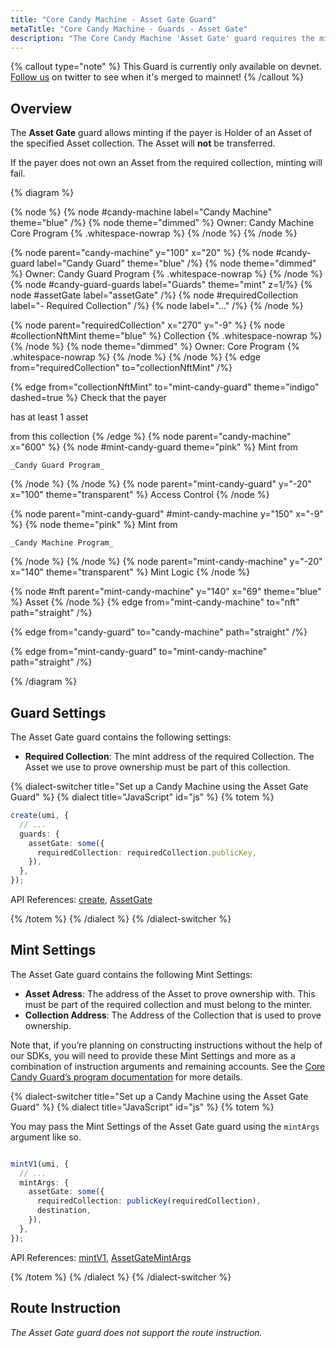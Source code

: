 ```yaml
---
title: "Core Candy Machine - Asset Gate Guard"
metaTitle: "Core Candy Machine - Guards - Asset Gate"
description: "The Core Candy Machine 'Asset Gate' guard requires the minting wallet to hold another Core Asset from a specific collection to allow the mint from the Core Candy Machine"
---
```


{% callout type="note" %}
This Guard is currently only available on devnet. [Follow us](https://x.com/metaplex) on twitter to see when it's merged to mainnet!
{% /callout %}

## Overview

The **Asset Gate** guard allows minting if the payer is Holder of an Asset of the specified Asset collection. The Asset will **not** be transferred.

If the payer does not own an Asset from the required collection, minting will fail.

{% diagram  %}

{% node %}
{% node #candy-machine label="Candy Machine" theme="blue" /%}
{% node theme="dimmed" %}
Owner: Candy Machine Core Program {% .whitespace-nowrap %}
{% /node %}
{% /node %}

{% node parent="candy-machine" y="100" x="20" %}
{% node #candy-guard label="Candy Guard" theme="blue" /%}
{% node theme="dimmed" %}
Owner: Candy Guard Program {% .whitespace-nowrap %}
{% /node %}
{% node #candy-guard-guards label="Guards" theme="mint" z=1/%}
{% node #assetGate label="assetGate" /%}
{% node #requiredCollection label="- Required Collection" /%}
{% node label="..." /%}
{% /node %}

{% node parent="requiredCollection" x="270" y="-9"  %}
{% node #collectionNftMint theme="blue" %}
Collection {% .whitespace-nowrap %}
{% /node %}
{% node theme="dimmed" %}
Owner: Core Program {% .whitespace-nowrap %}
{% /node %}
{% /node %}
{% edge from="requiredCollection" to="collectionNftMint" /%}


{% edge from="collectionNftMint" to="mint-candy-guard" theme="indigo" dashed=true %}
Check that the payer

has at least 1 asset

from this collection
{% /edge %}
{% node parent="candy-machine" x="600" %}
  {% node #mint-candy-guard theme="pink" %}
    Mint from

    _Candy Guard Program_
  {% /node %}
{% /node %}
{% node parent="mint-candy-guard" y="-20" x="100" theme="transparent" %}
  Access Control
{% /node %}

{% node parent="mint-candy-guard" #mint-candy-machine y="150" x="-9" %}
  {% node theme="pink" %}
    Mint from 
    
    _Candy Machine Program_
  {% /node %}
{% /node %}
{% node parent="mint-candy-machine" y="-20" x="140" theme="transparent" %}
  Mint Logic
{% /node %}

{% node #nft parent="mint-candy-machine" y="140" x="69" theme="blue" %}
  Asset
{% /node %}
{% edge from="mint-candy-machine" to="nft" path="straight" /%}

{% edge from="candy-guard" to="candy-machine" path="straight" /%}

{% edge from="mint-candy-guard" to="mint-candy-machine" path="straight" /%}

{% /diagram %}

## Guard Settings

The Asset Gate guard contains the following settings:

- **Required Collection**: The mint address of the required Collection. The Asset we use to prove ownership must be part of this collection.

{% dialect-switcher title="Set up a Candy Machine using the Asset Gate Guard" %}
{% dialect title="JavaScript" id="js" %}
{% totem %}

```ts
create(umi, {
  // ...
  guards: {
    assetGate: some({
      requiredCollection: requiredCollection.publicKey,
    }),
  },
});
```

API References: [create](https://mpl-core-candy-machine.typedoc.metaplex.com/functions/create.html), [AssetGate](https://mpl-core-candy-machine.typedoc.metaplex.com/types/AssetGate.html)

{% /totem %}
{% /dialect %}
{% /dialect-switcher %}

## Mint Settings

The Asset Gate guard contains the following Mint Settings:
- **Asset Adress**: The address of the Asset to prove ownership with. This must be part of the required collection and must belong to the minter.
- **Collection Address**: The Address of the Collection that is used to prove ownership.

Note that, if you’re planning on constructing instructions without the help of our SDKs, you will need to provide these Mint Settings and more as a combination of instruction arguments and remaining accounts. See the [Core Candy Guard’s program documentation](https://github.com/metaplex-foundation/mpl-core-candy-machine/tree/main/programs/candy-guard#assetgate) for more details.

{% dialect-switcher title="Set up a Candy Machine using the Asset Gate Guard" %}
{% dialect title="JavaScript" id="js" %}
{% totem %}

You may pass the Mint Settings of the Asset Gate guard using the `mintArgs` argument like so.

```ts

mintV1(umi, {
  // ...
  mintArgs: {
    assetGate: some({
      requiredCollection: publicKey(requiredCollection),
      destination,
    }),
  },
});
```

API References: [mintV1](https://mpl-core-candy-machine.typedoc.metaplex.com/functions/mintV1.html), [AssetGateMintArgs](https://mpl-core-candy-machine.typedoc.metaplex.com/types/AssetGateMintArgs.html)

{% /totem %}
{% /dialect %}
{% /dialect-switcher %}

## Route Instruction

_The Asset Gate guard does not support the route instruction._

